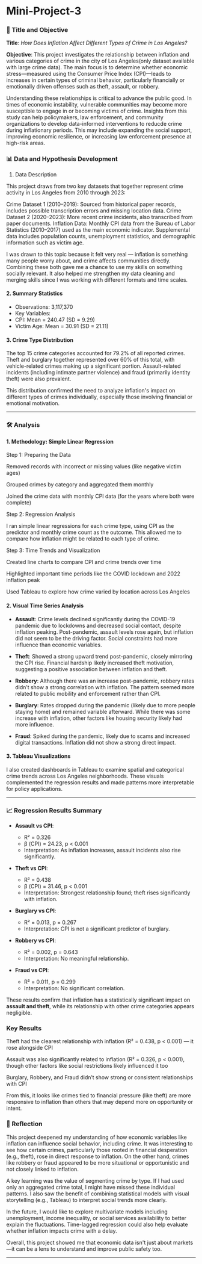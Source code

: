 # Mini-Project-3


### 📌 Title and Objective

**Title**: *How Does Inflation Affect Different Types of Crime in Los Angeles?*

**Objective**:
This project investigates the relationship between inflation and various categories of crime in the city of Los Angeles(only dataset available with large crime data). The main focus is to determine whether economic stress—measured using the Consumer Price Index (CPI)—leads to increases in certain types of criminal behavior, particularly financially or emotionally driven offenses such as theft, assault, or robbery.

Understanding these relationships is critical to advance the public good. In times of economic instability, vulnerable communities may become more susceptible to engage in or becoming victims of crime. Insights from this study can help policymakers, law enforcement, and community organizations to develop  data-informed interventions to reducde crime during inflationary periods. This may include expanding the social support, improving economic resilience, or increasing law enforcement presence at high-risk areas.



### 📊 Data and Hypothesis Development

1. Data Description

This project draws from two key datasets that together represent crime activity in Los Angeles from 2010 through 2023:

Crime Dataset 1 (2010–2019): Sourced from historical paper records, includes possible transcription errors and missing location data.
Crime Dataset 2 (2020–2023): More recent crime incidents, also transcribed from paper documents.
Inflation Data: Monthly CPI data from the Bureau of Labor Statistics (2010–2017) used as the main economic indicator.
Supplemental data includes population counts, unemployment statistics, and demographic information such as victim age.

I was drawn to this topic because it felt very real — inflation is something many people worry about, and crime affects communities directly. Combining these both gave me a chance to use my skills on something socially relevant. It also helped me strengthen my data cleaning and merging skills since I was working with different formats and time scales.

#### 2. Summary Statistics

* Observations: 3,117,370
* Key Variables:
* CPI: Mean = 240.47 (SD = 9.29)
* Victim Age: Mean = 30.91 (SD = 21.11)


#### 3. Crime Type Distribution

The top 15 crime categories accounted for 79.2% of all reported crimes. Theft and burglary together represented over 60% of this total, with vehicle-related crimes making up a significant portion. Assault-related incidents (including intimate partner violence) and fraud (primarily identity theft) were also prevalent.

This distribution confirmed the need to analyze inflation's impact on different types of crimes individually, especially those involving financial or emotional motivation.

---

### 🛠️ Analysis

#### 1. Methodology: Simple Linear Regression

Step 1: Preparing the Data

Removed records with incorrect or missing values (like negative victim ages)

Grouped crimes by category and aggregated them monthly

Joined the crime data with monthly CPI data (for the years where both were complete)

Step 2: Regression Analysis

I ran simple linear regressions for each crime type, using CPI as the predictor and monthly crime count as the outcome. This allowed me to compare how inflation might be related to each type of crime.

Step 3: Time Trends and Visualization

Created line charts to compare CPI and crime trends over time

Highlighted important time periods like the COVID lockdown and 2022 inflation peak

Used Tableau to explore how crime varied by location across Los Angeles

#### 2. Visual Time Series Analysis

* **Assault**: Crime levels declined significantly during the COVID-19 pandemic due to lockdowns and decreased social contact, despite inflation peaking. Post-pandemic, assault levels rose again, but inflation did not seem to be the driving factor. Social constraints had more influence than economic variables.

* **Theft**: Showed a strong upward trend post-pandemic, closely mirroring the CPI rise. Financial hardship likely increased theft motivation, suggesting a positive association between inflation and theft.

* **Robbery**: Although there was an increase post-pandemic, robbery rates didn’t show a strong correlation with inflation. The pattern seemed more related to public mobility and enforcement rather than CPI.

* **Burglary**: Rates dropped during the pandemic (likely due to more people staying home) and remained variable afterward. While there was some increase with inflation, other factors like housing security likely had more influence.

* **Fraud**: Spiked during the pandemic, likely due to scams and increased digital transactions. Inflation did not show a strong direct impact.

#### 3. Tableau Visualizations

I also created dashboards in Tableau to examine spatial and categorical crime trends across Los Angeles neighborhoods. These visuals complemented the regression results and made patterns more interpretable for policy applications.

---

### 📈 Regression Results Summary

* **Assault vs CPI**:

  * R² = 0.326
  * β (CPI) = 24.23, p < 0.001
  * Interpretation: As inflation increases, assault incidents also rise significantly.

* **Theft vs CPI**:

  * R² = 0.438
  * β (CPI) = 31.46, p < 0.001
  * Interpretation: Strongest relationship found; theft rises significantly with inflation.

* **Burglary vs CPI**:

  * R² = 0.013, p = 0.267
  * Interpretation: CPI is not a significant predictor of burglary.

* **Robbery vs CPI**:

  * R² = 0.002, p = 0.643
  * Interpretation: No meaningful relationship.

* **Fraud vs CPI**:

  * R² = 0.011, p = 0.299
  * Interpretation: No significant correlation.

These results confirm that inflation has a statistically significant impact on **assault and theft**, while its relationship with other crime categories appears negligible.

###  Key Results

Theft had the clearest relationship with inflation (R² = 0.438, p < 0.001) — it rose alongside CPI

Assault was also significantly related to inflation (R² = 0.326, p < 0.001), though other factors like social restrictions likely influenced it too

Burglary, Robbery, and Fraud didn’t show strong or consistent relationships with CPI

From this, it looks like crimes tied to financial pressure (like theft) are more responsive to inflation than others that may depend more on opportunity or intent.

### 💬 Reflection

This project deepened my understanding of how economic variables like inflation can influence social behavior, including crime. It was interesting to see how certain crimes, particularly those rooted in financial desperation (e.g., theft), rose in direct response to inflation. On the other hand, crimes like robbery or fraud appeared to be more situational or opportunistic and not closely linked to inflation.

A key learning was the value of segmenting crime by type. If I had used only an aggregated crime total, I might have missed these individual patterns. I also saw the benefit of combining statistical models with visual storytelling (e.g., Tableau) to interpret social trends more clearly.

In the future, I would like to explore multivariate models including unemployment, income inequality, or social services availability to better explain the fluctuations. Time-lagged regression could also help evaluate whether inflation impacts crime with a delay.

Overall, this project showed me that economic data isn't just about markets—it can be a lens to understand and improve public safety too.

---
